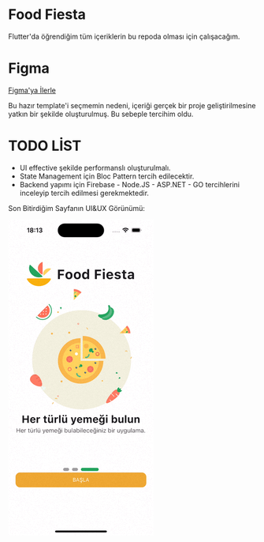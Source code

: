 # Food Fiesta 
Flutter'da öğrendiğim tüm içeriklerin bu repoda olması için çalışacağım.


# Figma
[Figma'ya İlerle](https://www.figma.com/file/LQhk53Zfj03aOg6Z2Y1OMg/Food-App?type=design&node-id=0-1&mode=design&t=4mlpn1vqkTgpjQtf-0)

Bu hazır template'i seçmemin nedeni, içeriği gerçek bir proje geliştirilmesine yatkın bir şekilde oluşturulmuş.
Bu sebeple tercihim oldu. 

# TODO LİST

- UI effective şekilde performanslı oluşturulmalı.
- State Management için Bloc Pattern tercih edilecektir.
- Backend yapımı için Firebase - Node.JS - ASP.NET - GO tercihlerini inceleyip tercih edilmesi gerekmektedir.


<!-- Son Bitirdiğim Sayfa Görünümü: ![Son Sayfa](last_page.png) -->

Son Bitirdiğim Sayfanın UI&UX Görünümü:

 ![Gif](last_page.gif)
